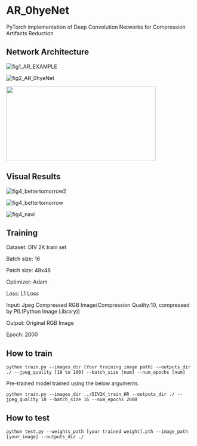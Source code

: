 # AR_0hyeNet
PyTorch implementation of Deep Convolution Networks for Compression Artifacts Reduction

## Network Architecture

![fig1_AR_EXAMPLE](https://user-images.githubusercontent.com/35001605/55053564-f27fe180-509f-11e9-9d26-8fd01b684b56.png)

![fig2_AR_0hyeNet](https://user-images.githubusercontent.com/35001605/55053576-fdd30d00-509f-11e9-8c85-7efcff08f164.png)

<img src="https://user-images.githubusercontent.com/35001605/55056900-dd5c8000-50aa-11e9-9b6e-2d6b88f21467.png" width="400" height="200" />

## Visual Results

![fig4_bettertomorrow2](https://user-images.githubusercontent.com/35001605/55057005-39270900-50ab-11e9-8985-cf74f324af11.png)

![fig4_bettertomorrow](https://user-images.githubusercontent.com/35001605/55057007-3af0cc80-50ab-11e9-872b-525bdd8b7480.png)

![fig4_navi](https://user-images.githubusercontent.com/35001605/55057501-b69f4900-50ac-11e9-8e5a-f810feb63034.png)

## Training

Dataset: DIV 2K train set

Batch size: 16

Patch size: 48x48

Optimizer: Adam

Loss: L1 Loss

Input: Jpeg Compressed RGB Image(Compression Quality:10, compressed by PIL(Python Image Library))

Output: Original RGB Image

Epoch: 2000

## How to train

```
python train.py --images_dir [Your training image path] --outputs_dir ./ --jpeg_quality [10 to 100] --batch_size [num] --num_epochs [num]
```

Pre-trained model trained using the below arguments.
```
python train.py --images_dir ../DIV2K_train_HR --outputs_dir ./ --jpeg_quality 10 --batch_size 16 --num_epochs 2000
```

## How to test

```
python test.py --weights_path [your trained weight].pth --image_path [your_image] --outputs_dir ./
```
